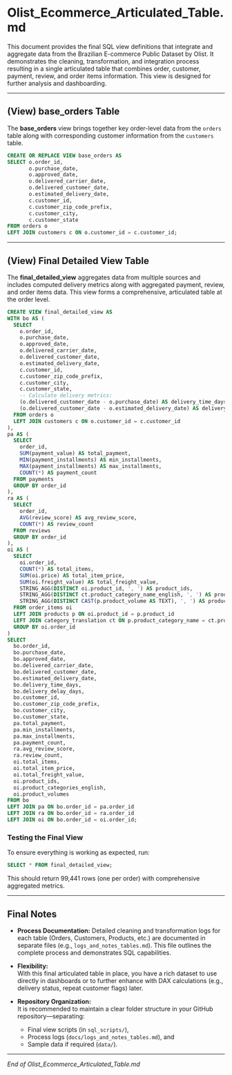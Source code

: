 # Olist_Ecommerce_Articulated_Table.md

This document provides the final SQL view definitions that integrate and aggregate data from the Brazilian E-commerce Public Dataset by Olist. It demonstrates the cleaning, transformation, and integration process resulting in a single articulated table that combines order, customer, payment, review, and order items information. This view is designed for further analysis and dashboarding.

---

## (View) base_orders Table

The **base_orders** view brings together key order-level data from the `orders` table along with corresponding customer information from the `customers` table.

```sql
CREATE OR REPLACE VIEW base_orders AS
SELECT o.order_id,
       o.purchase_date,
       o.approved_date,
       o.delivered_carrier_date,
       o.delivered_customer_date,
       o.estimated_delivery_date,
       c.customer_id,
       c.customer_zip_code_prefix,
       c.customer_city,
       c.customer_state
FROM orders o
LEFT JOIN customers c ON o.customer_id = c.customer_id;
```

---

## (View) Final Detailed View Table

The **final_detailed_view** aggregates data from multiple sources and includes computed delivery metrics along with aggregated payment, review, and order items data. This view forms a comprehensive, articulated table at the order level.

```sql
CREATE VIEW final_detailed_view AS
WITH bo AS (
  SELECT 
    o.order_id,
    o.purchase_date,
    o.approved_date,
    o.delivered_carrier_date,
    o.delivered_customer_date,
    o.estimated_delivery_date,
    c.customer_id,
    c.customer_zip_code_prefix,
    c.customer_city,
    c.customer_state,
    -- Calculate delivery metrics:
    (o.delivered_customer_date - o.purchase_date) AS delivery_time_days,
    (o.delivered_customer_date - o.estimated_delivery_date) AS delivery_delay_days
  FROM orders o
  LEFT JOIN customers c ON o.customer_id = c.customer_id
),
pa AS (
  SELECT 
    order_id,
    SUM(payment_value) AS total_payment,
    MIN(payment_installments) AS min_installments,
    MAX(payment_installments) AS max_installments,
    COUNT(*) AS payment_count
  FROM payments
  GROUP BY order_id
),
ra AS (
  SELECT 
    order_id,
    AVG(review_score) AS avg_review_score,
    COUNT(*) AS review_count
  FROM reviews
  GROUP BY order_id
),
oi AS (
  SELECT 
    oi.order_id,
    COUNT(*) AS total_items,
    SUM(oi.price) AS total_item_price,
    SUM(oi.freight_value) AS total_freight_value,
    STRING_AGG(DISTINCT oi.product_id, ', ') AS product_ids,
    STRING_AGG(DISTINCT ct.product_category_name_english, ', ') AS product_categories_english,
    STRING_AGG(DISTINCT CAST(p.product_volume AS TEXT), ', ') AS product_volumes
  FROM order_items oi
  LEFT JOIN products p ON oi.product_id = p.product_id
  LEFT JOIN category_translation ct ON p.product_category_name = ct.product_category_name
  GROUP BY oi.order_id
)
SELECT 
  bo.order_id,
  bo.purchase_date,
  bo.approved_date,
  bo.delivered_carrier_date,
  bo.delivered_customer_date,
  bo.estimated_delivery_date,
  bo.delivery_time_days,
  bo.delivery_delay_days,
  bo.customer_id,
  bo.customer_zip_code_prefix,
  bo.customer_city,
  bo.customer_state,
  pa.total_payment,
  pa.min_installments,
  pa.max_installments,
  pa.payment_count,
  ra.avg_review_score,
  ra.review_count,
  oi.total_items,
  oi.total_item_price,
  oi.total_freight_value,
  oi.product_ids,
  oi.product_categories_english,
  oi.product_volumes
FROM bo
LEFT JOIN pa ON bo.order_id = pa.order_id
LEFT JOIN ra ON bo.order_id = ra.order_id
LEFT JOIN oi ON bo.order_id = oi.order_id;
```

### Testing the Final View
To ensure everything is working as expected, run:
```sql
SELECT * FROM final_detailed_view;
```
This should return 99,441 rows (one per order) with comprehensive aggregated metrics.

---

## Final Notes

- **Process Documentation:** Detailed cleaning and transformation logs for each table (Orders, Customers, Products, etc.) are documented in separate files (e.g., `logs_and_notes_tables.md`). This file outlines the complete process and demonstrates SQL capabilities.
  
- **Flexibility:**  
  With this final articulated table in place, you have a rich dataset to use directly in dashboards or to further enhance with DAX calculations (e.g., delivery status, repeat customer flags) later.

- **Repository Organization:**  
  It is recommended to maintain a clear folder structure in your GitHub repository—separating:
  - Final view scripts (in `sql_scripts/`),
  - Process logs (`docs/logs_and_notes_tables.md`), and
  - Sample data if required (`data/`).

---
*End of Olist_Ecommerce_Articulated_Table.md*
```
